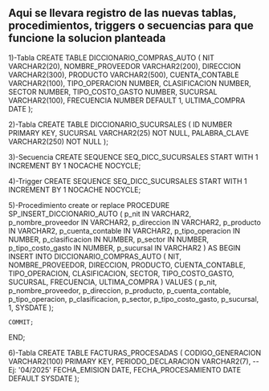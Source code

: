 ## Aqui se llevara registro de las nuevas tablas, procedimientos, triggers o secuencias para que funcione la solucion planteada

1)-Tabla
CREATE TABLE DICCIONARIO_COMPRAS_AUTO (
    NIT VARCHAR2(20),
    NOMBRE_PROVEEDOR VARCHAR2(200),
    DIRECCION VARCHAR2(300),
    PRODUCTO VARCHAR2(500),
    CUENTA_CONTABLE VARCHAR2(100),
    TIPO_OPERACION NUMBER,
    CLASIFICACION NUMBER,
    SECTOR NUMBER,
    TIPO_COSTO_GASTO NUMBER,
    SUCURSAL VARCHAR2(100),
    FRECUENCIA NUMBER DEFAULT 1,
    ULTIMA_COMPRA DATE
);

2)-Tabla
CREATE TABLE DICCIONARIO_SUCURSALES (
    ID NUMBER PRIMARY KEY,
    SUCURSAL VARCHAR2(25) NOT NULL,
    PALABRA_CLAVE VARCHAR2(250) NOT NULL
);

3)-Secuencia
CREATE SEQUENCE SEQ_DICC_SUCURSALES
START WITH 1
INCREMENT BY 1
NOCACHE
NOCYCLE;

4)-Trigger
CREATE SEQUENCE SEQ_DICC_SUCURSALES
START WITH 1
INCREMENT BY 1
NOCACHE
NOCYCLE;

5)-Procedimiento
create or replace PROCEDURE SP_INSERT_DICCIONARIO_AUTO (
    p_nit               IN VARCHAR2,
    p_nombre_proveedor IN VARCHAR2,
    p_direccion        IN VARCHAR2,
    p_producto         IN VARCHAR2,
    p_cuenta_contable  IN VARCHAR2,
    p_tipo_operacion   IN NUMBER,
    p_clasificacion    IN NUMBER,
    p_sector           IN NUMBER,
    p_tipo_costo_gasto IN NUMBER,
    p_sucursal         IN VARCHAR2
) AS
BEGIN
    INSERT INTO DICCIONARIO_COMPRAS_AUTO (
        NIT,
        NOMBRE_PROVEEDOR,
        DIRECCION,
        PRODUCTO,
        CUENTA_CONTABLE,
        TIPO_OPERACION,
        CLASIFICACION,
        SECTOR,
        TIPO_COSTO_GASTO,
        SUCURSAL,
        FRECUENCIA,
        ULTIMA_COMPRA
    ) VALUES (
        p_nit,
        p_nombre_proveedor,
        p_direccion,
        p_producto,
        p_cuenta_contable,
        p_tipo_operacion,
        p_clasificacion,
        p_sector,
        p_tipo_costo_gasto,
        p_sucursal,
        1,
        SYSDATE
    );

    COMMIT;
END;

6)-Tabla
CREATE TABLE FACTURAS_PROCESADAS (
    CODIGO_GENERACION VARCHAR2(100) PRIMARY KEY,
    PERIODO_DECLARACION VARCHAR2(7),  -- Ej: '04/2025'
    FECHA_EMISION DATE,
    FECHA_PROCESAMIENTO DATE DEFAULT SYSDATE
);
